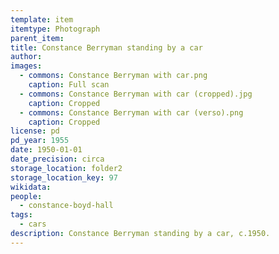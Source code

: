 ```yaml
---
template: item
itemtype: Photograph
parent_item: 
title: Constance Berryman standing by a car
author: 
images:
  - commons: Constance Berryman with car.png
    caption: Full scan
  - commons: Constance Berryman with car (cropped).jpg
    caption: Cropped
  - commons: Constance Berryman with car (verso).png
    caption: Cropped
license: pd
pd_year: 1955
date: 1950-01-01
date_precision: circa
storage_location: folder2
storage_location_key: 97
wikidata: 
people:
  - constance-boyd-hall
tags:
  - cars
description: Constance Berryman standing by a car, c.1950.
---
```

